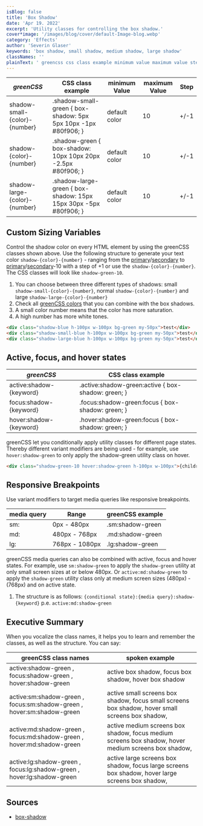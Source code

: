 ```yaml
---
isBlog: false
title: 'Box Shadow'
date: 'Apr 19. 2022'
excerpt: 'Utility classes for controlling the box shadow.'
cover*image: '/images/blog/cover/default-Image-blog.webp'
category: 'Effects'
author: 'Severin Glaser'
keywords: 'box shadow, small shadow, medium shadow, large shadow'
classNames: ''
plainText: ' greencss css class example minimum value maximum value step shadow-small-green shadow-small-green box-shadow: 5px 5px 10px -1px 80f906; default color 10 + -1 shadow-green shadow-green box-shadow: 10px 10px 20px -2 5px 80f906; default color 10 + -1 shadow-large-green shadow-large-green box-shadow: 15px 15px 30px -5px 80f906; default color 10 + -1 custom sizing variables control the shadow color on every html element by using the greencss classes shown above use the following structure to generate your text color `shadow color number ` ranging from the primary primary-colors secondary secondary-colors to primary primary-colors secondary secondary-colors -10 with a step of +1 or use the `shadow color number ` the css classes will look like `shadow-green-10` 1 you can choose between three different types of shadows: small `shadow-small color number ` normal `shadow color number ` and large `shadow-large color number ` 2 check all greencss colors brand colours that you can combine with the box shadows 3 a small color number means that the color has more saturation 4 a high number has more white tones  active focus and hover states greencss css class example active:shadow keyword active :shadow-green:active box-shadow: green; focus:shadow keyword focus :shadow-green:focus box-shadow: green; hover:shadow keyword hover :shadow-green:focus box-shadow: green; greencss let you conditionally apply utility classes for different page states thereby different variant modifiers are being used for example use `hover:shadow-green` to only apply the shadow-green utility class on hover  responsive breakpoints use variant modifiers to target media queries like responsive breakpoints media query range greencss example sm: 0px 480px sm:shadow-green md: 480px 768px md:shadow-green lg: 768px 1080px lg:shadow-green greencss media queries can also be combined with active focus and hover states for example use `sm:shadow-green` to apply the `shadow-green` utility at only small screen sizes at or below 480px or `active:md:shadow-green` to apply the `shadow-green` utility class only at medium screen sizes 480px 768px and on active state 1 the structure is as follows: ` conditional state : media query :shadow keyword ` p e `active:md:shadow-green` executive summary when you vocalize the class names it helps you to learn and remember the classes as well as the structure you can say: greencss class names spoken example active:shadow-green focus:shadow-green hover:shadow-green active box shadow focus box shadow hover box shadow active:sm:shadow-green focus:sm:shadow-green hover:sm:shadow-green active small screens box shadow focus small screens box shadow hover small screens box shadow active:md:shadow-green focus:md:shadow-green hover:md:shadow-green active medium screens box shadow focus medium screens box shadow hover medium screens box shadow active:lg:shadow-green focus:lg:shadow-green hover:lg:shadow-green active large screens box shadow focus large screens box shadow hover large screens box shadow sources box-shadow https: developer mozilla org en-us docs web css box-shadow '
---
```


| _greenCSS_                    | CSS class example                                                | minimum Value | maximum Value | Step |
| ----------------------------- | ---------------------------------------------------------------- | ------------- | ------------- | ---- |
| shadow-small-{color}-{number} | .shadow-small-green { box-shadow: 5px 5px 10px -1px #80f906; }   | default color | 10            | +/-1 |
| shadow-{color}-{number}       | .shadow-green { box-shadow: 10px 10px 20px -2.5px #80f906; }     | default color | 10            | +/-1 |
| shadow-large-{color}-{number} | .shadow-large-green { box-shadow: 15px 15px 30px -5px #80f906; } | default color | 10            | +/-1 |

## Custom Sizing Variables

Control the shadow color on every HTML element by using the greenCSS classes shown above. Use the following structure to generate your text color `shadow-{color}-{number}` - ranging from the [primary](#primary-colors)/[secondary](#secondary-colors) to [primary](#primary-colors)/[secondary](#secondary-colors)-10 with a step of +1 or use the `shadow-{color}-{number}`. The CSS classes will look like `shadow-green-10`.

1. You can choose between three different types of shadows: small `shadow-small-{color}-{number}`, normal `shadow-{color}-{number}` and large `shadow-large-{color}-{number}`
2. Check all [greenCSS colors](/brand/colours) that you can combine with the box shadows.
3. A small color number means that the color has more saturation.
4. A high number has more white tones.

```html
<div class="shadow-blue h-100px w-100px bg-green my-50px">test</div>
<div class="shadow-small-blue h-100px w-100px bg-green my-50px">test</div>
<div class="shadow-large-blue h-100px w-100px bg-green my-50px">test</div>
```

## Active, focus, and hover states

| _greenCSS_              | CSS class example                                   |
| ----------------------- | --------------------------------------------------- |
| active:shadow-{keyword} | .active\:shadow-green:active { box-shadow: green; } |
| focus:shadow-{keyword}  | .focus\:shadow-green:focus { box-shadow: green; }   |
| hover:shadow-{keyword}  | .hover\:shadow-green:focus { box-shadow: green; }   |

greenCSS let you conditionally apply utility classes for different page states. Thereby different variant modifiers are being used - for example, use `hover:shadow-green` to only apply the shadow-green utility class on hover.

```html
<div class="shadow-green-10 hover:shadow-green h-100px w-100px">{children}</div>
```

## Responsive Breakpoints

Use variant modifiers to target media queries like responsive breakpoints.

| media query | Range          | greenCSS example |
| ----------- | -------------- | ---------------- |
| sm:         | 0px - 480px    | .sm:shadow-green |
| md:         | 480px - 768px  | .md:shadow-green |
| lg:         | 768px - 1080px | .lg:shadow-green |

greenCSS media queries can also be combined with active, focus and hover states. For example, use `sm:shadow-green` to apply the `shadow-green` utility at only small screen sizes at or below 480px. Or `active:md:shadow-green` to apply the `shadow-green` utility class only at medium screen sizes (480px) - (768px) and on active state.

1. The structure is as follows: `{conditional state}:{media query}:shadow-{keyword}` p.e. `active:md:shadow-green`

## Executive Summary

When you vocalize the class names, it helps you to learn and remember the classes, as well as the structure. You can say:

| greenCSS class names                                                   | spoken example                                                                                      |
| ---------------------------------------------------------------------- | --------------------------------------------------------------------------------------------------- |
| active:shadow-green , focus:shadow-green , hover:shadow-green          | active box shadow, focus box shadow, hover box shadow                                               |
| active:sm:shadow-green , focus:sm:shadow-green , hover:sm:shadow-green | active small screens box shadow, focus small screens box shadow, hover small screens box shadow,    |
| active:md:shadow-green , focus:md:shadow-green , hover:md:shadow-green | active medium screens box shadow, focus medium screens box shadow, hover medium screens box shadow, |
| active:lg:shadow-green , focus:lg:shadow-green , hover:lg:shadow-green | active large screens box shadow, focus large screens box shadow, hover large screens box shadow,    |

## Sources

- [box-shadow](https://developer.mozilla.org/en-US/docs/Web/CSS/box-shadow)
